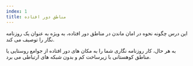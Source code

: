 ```yaml
---
index: 1
title: مناطق دور افتاده
---
```

این درس چگونه نحوه در امان ماندن در مناطق دور افتاده، به ویژه به عنوان یک روزنامه نگار را توصیف می کند.

به هر حال، کار روزنامه نگاری شما را به مکان های دور افتاده از جوامع روستایی یا مناطق کوهستانی با زیرساخت کم و بدون شبکه های ارتباطی می برد.